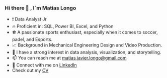 ### Hi there 👋 , I´m Matias Longo
- :exclamation: Data Analyst Jr
- :fire: Proficient in: SQL, Power BI, Excel, and Python
- :soccer: A passionate sports enthusiast, especially when it comes to soccer, padel, and Esports.
- :chart_with_upwards_trend: Background in Mechanical Engineering Design and Video Production.
- :floppy_disk: I have a strong interest in data analysis, visualization, and storytelling.
- :mailbox: You can reach me at matias.javier.longo@gmail.com
- :bookmark: Connect with me on [LinkedIn](https://www.linkedin.com/in/matias-longo-69b256163/)
- Check out my [CV]([https://www.linkedin.com/in/matias-longo-69b256163/](https://drive.google.com/file/d/1vMDmUrTg6iQCrVZp8v5snzgEIMqcD2w_/view?usp=drive_link)https://drive.google.com/file/d/1vMDmUrTg6iQCrVZp8v5snzgEIMqcD2w_/view?usp=drive_link/)
